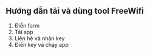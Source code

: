 ## Hướng dẫn tải và dùng tool FreeWifi
1. Điền form
2. Tải app
3. Liên hệ và nhận key
4. Điền key và chạy app
